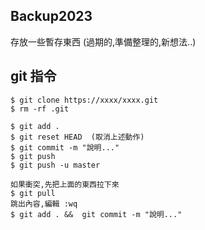 ## Backup2023
存放一些暫存東西 (過期的,準備整理的,新想法..)

## git 指令
```
$ git clone https://xxxx/xxxx.git
$ rm -rf .git

$ git add .
$ git reset HEAD  (取消上述動作)
$ git commit -m "說明..."
$ git push
$ git push -u master

如果衝突,先把上面的東西拉下來
$ git pull
跳出內容,編輯 :wq
$ git add . &&  git commit -m "說明..."
```
